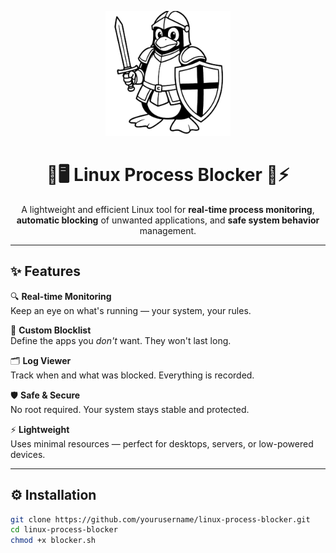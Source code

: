 <p align="center">
  <img src="static/logo.png" alt="Project Logo" width="200"/>
</p>

<h1 align="center">🚫🖥️ Linux Process Blocker 🐧⚡</h1>

<p align="center">
  A lightweight and efficient Linux tool for <strong>real-time process monitoring</strong>, 
  <strong>automatic blocking</strong> of unwanted applications, and <strong>safe system behavior</strong> management.  
</p>

---

## ✨ Features

🔍 **Real-time Monitoring**  
Keep an eye on what's running — your system, your rules.  

🧱 **Custom Blocklist**  
Define the apps you *don't* want. They won't last long.  

🗂️ **Log Viewer**  
Track when and what was blocked. Everything is recorded.  

🛡️ **Safe & Secure**  
No root required. Your system stays stable and protected.  

⚡ **Lightweight**  
Uses minimal resources — perfect for desktops, servers, or low-powered devices.  

---

## ⚙️ Installation

```bash
git clone https://github.com/yourusername/linux-process-blocker.git
cd linux-process-blocker
chmod +x blocker.sh


